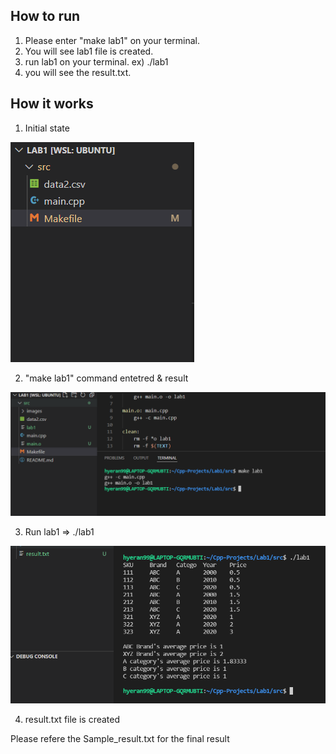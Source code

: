 ## How to run
1. Please enter "make lab1" on your terminal.
2. You will see lab1 file is created.
3. run lab1 on your terminal. ex) ./lab1
4. you will see the result.txt. 


## How it works

1. Initial state
<img src="images/initial.PNG">

2. "make lab1" command entetred & result
<img src="images/make-lab1.PNG">

3. Run lab1 => ./lab1
<img src="images/run lab1.PNG">

4. result.txt file is created
<p>Please refere the Sample_result.txt for the final result</p>

